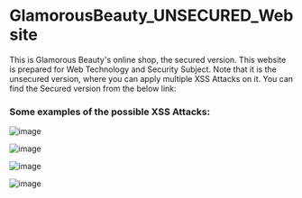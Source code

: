 # GlamorousBeauty_UNSECURED_Website
This is Glamorous Beauty's online shop, the secured version.
This website is prepared for Web Technology and Security Subject.
Note that it is the unsecured version, where you can apply multiple XSS Attacks on it. You can find the Secured version from the below link: 


### Some examples of the possible XSS Attacks:

![image](https://github.com/SaraSub77/GlamorousBeauty_UNSECURED_Website/assets/126624918/378f7527-2ba6-4e5c-ada5-ee7aeb57c300)

![image](https://github.com/SaraSub77/GlamorousBeauty_UNSECURED_Website/assets/126624918/c6a62832-20a1-41d4-99bb-6efd1656861e)


![image](https://github.com/SaraSub77/GlamorousBeauty_UNSECURED_Website/assets/126624918/5cf752f6-7c18-45f2-97b9-22430f4a6ad8)


![image](https://github.com/SaraSub77/GlamorousBeauty_UNSECURED_Website/assets/126624918/8ff04c43-de41-4886-b307-4d63b8f003da)

